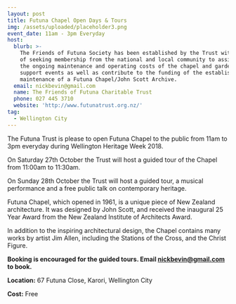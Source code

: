 ```yaml
---
layout: post
title: Futuna Chapel Open Days & Tours
img: /assets/uploaded/placeholder3.png
event_date: 11am - 3pm Everyday
host:
  blurb: >-
    The Friends of Futuna Society has been established by the Trust with the aim
    of seeking membership from the national and local community to assist with
    the ongoing maintenance and operating costs of the chapel and gardens,
    support events as well as contribute to the funding of the establishment and
    maintenance of a Futuna Chapel/John Scott Archive.
  email: nickbevin@gmail.com
  name: The Friends of Futuna Charitable Trust
  phone: 027 445 3710
  website: 'http://www.futunatrust.org.nz/'
tag:
  - Wellington City
---
```

The Futuna Trust is please to open Futuna Chapel to the public from 11am to 3pm everyday during Wellington Heritage Week 2018.

On Saturday 27th October the Trust will host a guided tour of the Chapel from 11:00am to 11:30am.

On Sunday 28th October the Trust will host a guided tour, a musical performance and a free public talk on contemporary heritage.

Futuna Chapel, which opened in 1961, is a unique piece of New Zealand architecture. It was designed by John Scott, and received the inaugural 25 Year Award from the New Zealand Institute of Architects Award. 

In addition to the inspiring architectural design, the Chapel contains many works by artist Jim Allen, including the Stations of the Cross, and the Christ Figure.

**Booking is encouraged for the guided tours. Email nickbevin@gmail.com to book.**

**Location:** 67 Futuna Close, Karori, Wellington City

**Cost:** Free
